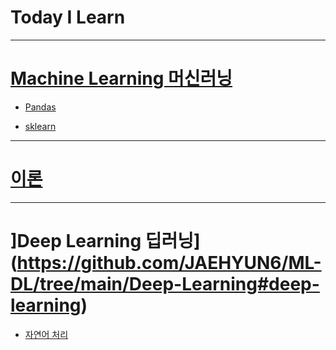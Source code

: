 Today I Learn
===============


---

# [Machine Learning 머신러닝](https://github.com/JAEHYUN6/ML-DL/tree/main/Machine-Learning#머신러닝-ml)

* [Pandas](https://github.com/JAEHYUNYUK/Machine-Learning/blob/main/Pandas/README.md#pandas)

* [sklearn](https://github.com/JAEHYUNYUK/Machine-Learning/tree/main/sklearn#sickit-learning)

---

# [이론](https://github.com/JAEHYUN6/ML-DL.git)

---

# ]Deep Learning 딥러닝](https://github.com/JAEHYUN6/ML-DL/tree/main/Deep-Learning#deep-learning)

* [자연어 처리](https://github.com/JAEHYUNYUK/Deep-learning#자연어-처리)
